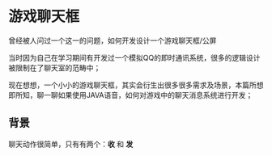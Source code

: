 # 游戏聊天框

曾经被人问过一个这一的问题，如何开发设计一个游戏聊天框/公屏

当时因为自己在学习期间有开发过一个模拟QQ的即时通讯系统，很多的逻辑设计被限制在了聊天室的范畴中；

现在想想，一个小小的游戏聊天框，其实会衍生出很多很多需求及场景，本篇所想即所知，聊一聊如果使用JAVA语音，如何对游戏中的聊天消息系统进行开发；

## 背景

聊天动作很简单，只有有两个：**收** 和 **发** 

